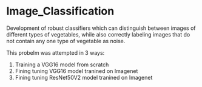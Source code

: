 # Image_Classification

Development of robust classifiers which can distinguish between images of different types of vegetables, while also correctly labeling images that do not contain any one type of vegetable as noise.

This probelm was attempted in 3 ways:
1) Training a VGG16 model from scratch
2) Fining tuning VGG16 model tranined on Imagenet
3) Fining tuning ResNet50V2 model tranined on Imagenet

